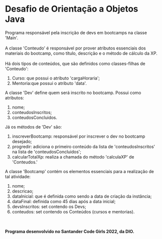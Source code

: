 # Desafio de Orientação a Objetos Java

Programa responsável pela inscrição de devs em bootcamps na classe 'Main'.<br><br>
A classe 'Conteudo' é responsável por prover atributos essenciais dos materiais do bootcamp, como título, descrição e o método de cálculo da XP.<br><br>
Há dois tipos de conteúdos, que são definidos como classes-filhas de 'Conteudo':
<br>
1) Curso: que possui o atributo 'cargaHoraria';
2) Mentoria:que possui o atributo 'data'.

A classe 'Dev' define quem será inscrito no bootcamp. Possui como atributos:
<br>
1) nome;
2) conteudosInscritos;
3) conteudosConcluidos.

Já os métodos de 'Dev' são:
1) inscreverBootcamp: responsável por inscrever o dev no bootcamp desejado;
2) progredir: adiciona o primeiro conteúdo da lista de 'conteudosInscritos' na lista de 'conteudosConcluidos';
3) calcularTotalXp: realiza a chamada do método 'calculaXP' de 'Conteudos.'

A classe 'Bootcamp' contém os elementos essenciais para a realização de tal atividade:
<br>
1) nome;
2) descricao;
3) dataInicial: que é definida como sendo a data de criação da instância;
4) dataFinal: definida como 45 dias após a data inicial;
5) devsInscritos: set contendo os Devs;
6) conteudos: set contendo os Conteúdos (cursos e mentorias).

<br><br>
<b> Programa desenvolvido no Santander Code Girls 2022, da DIO.